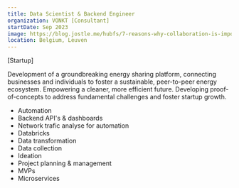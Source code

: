 ```yaml
---
title: Data Scientist & Backend Engineer
organization: VONKT [Consultant]
startDate: Sep 2023
image: https://blog.jostle.me/hubfs/7-reasons-why-collaboration-is-important-16x9.png
location: Belgium, Leuven
---
```


[Startup]

Development of a groundbreaking energy sharing platform, connecting businesses and individuals to foster a sustainable, peer-to-peer energy ecosystem. Empowering a cleaner, more efficient future. Developing proof-of-concepts to address fundamental challenges and foster startup growth.

- Automation
- Backend API's & dashboards
- Network trafic analyse for automation
- Databricks
- Data transformation
- Data collection
- Ideation
- Project planning & management
- MVPs
- Microservices
